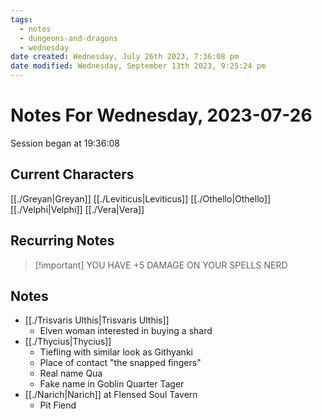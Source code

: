 ```yaml
---
tags:
  - notes
  - dungeons-and-dragons
  - wednesday
date created: Wednesday, July 26th 2023, 7:36:08 pm
date modified: Wednesday, September 13th 2023, 9:25:24 pm
---
```


# Notes For Wednesday, 2023-07-26
Session began at 19:36:08
## Current Characters
[[./Greyan|Greyan]]
[[./Leviticus|Leviticus]]
[[./Othello|Othello]]
[[./Velphi|Velphi]]
[[./Vera|Vera]]
## Recurring Notes
> [!important] YOU HAVE +5 DAMAGE ON YOUR SPELLS NERD
## Notes
- [[./Trisvaris Ulthis|Trisvaris Ulthis]]
	- Elven woman interested in buying a shard
- [[./Thycius|Thycius]]
	- Tiefling with similar look as Githyanki
	- Place of contact "the snapped fingers"
	- Real name Qua
	- Fake name in Goblin Quarter Tager
- [[./Narich|Narich]] at Flensed Soul Tavern
	- Pit Fiend